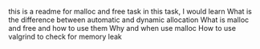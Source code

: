 this is a readme for malloc and free task
in this task, I would learn
What is the difference between automatic and dynamic allocation
What is malloc and free and how to use them
Why and when use malloc
How to use valgrind to check for memory leak
